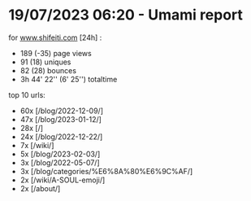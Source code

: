 # 19/07/2023 06:20 - Umami report
for www.shifeiti.com [24h] :

 - 189 (-35) page views
 - 91 (18) uniques
 - 82 (28) bounces
 - 3h 44' 22'' (6' 25'') totaltime


top 10 urls:
 - 60x [/blog/2022-12-09/]
 - 47x [/blog/2023-01-12/]
 - 28x [/]
 - 24x [/blog/2022-12-22/]
 - 7x [/wiki/]
 - 5x [/blog/2023-02-03/]
 - 3x [/blog/2022-05-07/]
 - 3x [/blog/categories/%E6%8A%80%E6%9C%AF/]
 - 2x [/wiki/A-SOUL-emoji/]
 - 2x [/about/]


